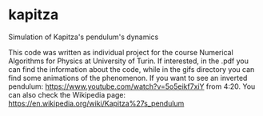 # kapitza
Simulation of Kapitza's pendulum's dynamics

This code was written as individual project for the course Numerical Algorithms for Physics at University of Turin.
If interested, in the .pdf you can find the information about the code, while in the gifs directory you can find some 
animations of the phenomenon. 
If you want to see an inverted pendulum: https://www.youtube.com/watch?v=5o5eikf7xiY from 4:20.
You can also check the Wikipedia page: https://en.wikipedia.org/wiki/Kapitza%27s_pendulum
